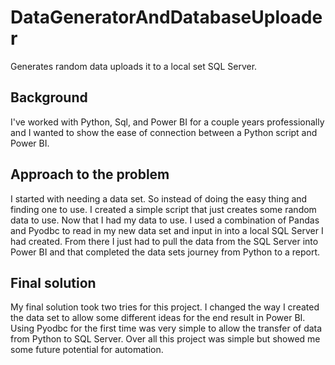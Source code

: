 # DataGeneratorAndDatabaseUploader
Generates random data uploads it to a local set SQL Server.

## Background
I've worked with Python, Sql, and Power BI for a couple years professionally and I wanted to show the ease of connection between a Python script and Power BI.

## Approach to the problem
I started with needing a data set. So instead of doing the easy thing and finding one to use. I created a simple script that just creates some random data to use. Now that I had my data to use. I used a combination of Pandas and Pyodbc to read in my new data set and input in into a local SQL Server I had created. From there I just had to pull the data from the SQL Server into Power BI and that completed the data sets journey from Python to a report.

## Final solution
My final solution took two tries for this project. I changed the way I created the data set to allow some different ideas for the end result in Power BI. Using Pyodbc for the first time was very simple to allow the transfer of data from Python to SQL Server. Over all this project was simple but showed me some future potential for automation.
